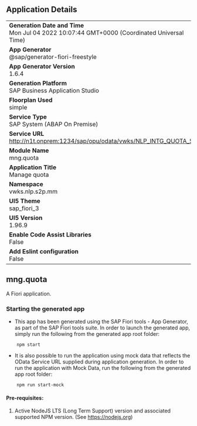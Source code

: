 ## Application Details
|               |
| ------------- |
|**Generation Date and Time**<br>Mon Jul 04 2022 10:07:44 GMT+0000 (Coordinated Universal Time)|
|**App Generator**<br>@sap/generator-fiori-freestyle|
|**App Generator Version**<br>1.6.4|
|**Generation Platform**<br>SAP Business Application Studio|
|**Floorplan Used**<br>simple|
|**Service Type**<br>SAP System (ABAP On Premise)|
|**Service URL**<br>http://n1t.onprem:1234/sap/opu/odata/vwks/NLP_INTG_QUOTA_SRV
|**Module Name**<br>mng.quota|
|**Application Title**<br>Manage quota|
|**Namespace**<br>vwks.nlp.s2p.mm|
|**UI5 Theme**<br>sap_fiori_3|
|**UI5 Version**<br>1.96.9|
|**Enable Code Assist Libraries**<br>False|
|**Add Eslint configuration**<br>False|

## mng.quota

A Fiori application.

### Starting the generated app

-   This app has been generated using the SAP Fiori tools - App Generator, as part of the SAP Fiori tools suite.  In order to launch the generated app, simply run the following from the generated app root folder:

```
    npm start
```

- It is also possible to run the application using mock data that reflects the OData Service URL supplied during application generation.  In order to run the application with Mock Data, run the following from the generated app root folder:

```
    npm run start-mock
```

#### Pre-requisites:

1. Active NodeJS LTS (Long Term Support) version and associated supported NPM version.  (See https://nodejs.org)


